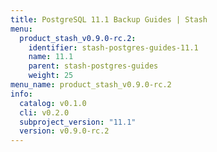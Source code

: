 ```yaml
---
title: PostgreSQL 11.1 Backup Guides | Stash
menu:
  product_stash_v0.9.0-rc.2:
    identifier: stash-postgres-guides-11.1
    name: 11.1
    parent: stash-postgres-guides
    weight: 25
menu_name: product_stash_v0.9.0-rc.2
info:
  catalog: v0.1.0
  cli: v0.2.0
  subproject_version: "11.1"
  version: v0.9.0-rc.2
---
```


